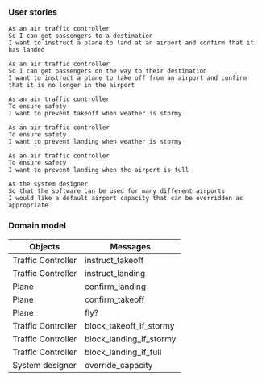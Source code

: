 ### User stories

```
As an air traffic controller
So I can get passengers to a destination
I want to instruct a plane to land at an airport and confirm that it has landed

As an air traffic controller
So I can get passengers on the way to their destination
I want to instruct a plane to take off from an airport and confirm that it is no longer in the airport

As an air traffic controller
To ensure safety
I want to prevent takeoff when weather is stormy

As an air traffic controller
To ensure safety
I want to prevent landing when weather is stormy

As an air traffic controller
To ensure safety
I want to prevent landing when the airport is full

As the system designer
So that the software can be used for many different airports
I would like a default airport capacity that can be overridden as appropriate
```

### Domain model

Objects  | Messages
------------- | -------------
Traffic Controller  | instruct_takeoff
Traffic Controller  | instruct_landing
Plane  | confirm_landing
Plane | confirm_takeoff
Plane  | fly?
Traffic Controller | block_takeoff_if_stormy
Traffic Controller | block_landing_if_stormy
Traffic Controller | block_landing_if_full
System designer | override_capacity
